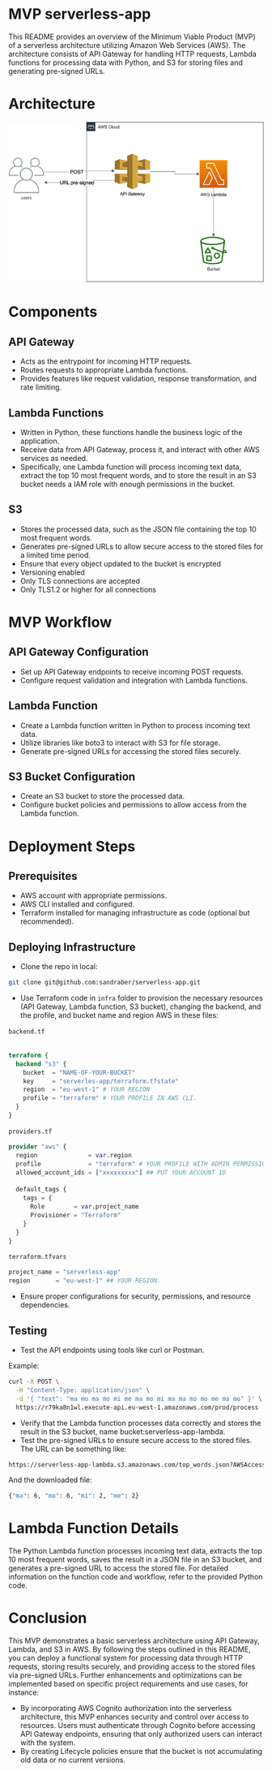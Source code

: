 # MVP serverless-app

This README provides an overview of the Minimum Viable Product (MVP) of a serverless architecture utilizing Amazon Web Services (AWS). The architecture consists of API Gateway for handling HTTP requests, Lambda functions for processing data with Python, and S3 for storing files and generating pre-signed URLs.

# Architecture

![arch](arch.drawio.png)

# Components

## API Gateway

- Acts as the entrypoint for incoming HTTP requests.
- Routes requests to appropriate Lambda functions.
- Provides features like request validation, response transformation, and rate limiting.

## Lambda Functions

- Written in Python, these functions handle the business logic of the application.
- Receive data from API Gateway, process it, and interact with other AWS services as needed.
- Specifically, one Lambda function will process incoming text data, extract the top 10 most frequent words, and to store the result in an S3 bucket needs a IAM role with enough permissions in the bucket.

## S3

- Stores the processed data, such as the JSON file containing the top 10 most frequent words.
- Generates pre-signed URLs to allow secure access to the stored files for a limited time period.
- Ensure that every object updated to the bucket is encrypted
- Versioning enabled
- Only TLS connections are accepted
- Only TLS1.2 or higher for all connections


# MVP Workflow

## API Gateway Configuration

- Set up API Gateway endpoints to receive incoming POST requests.
- Configure request validation and integration with Lambda functions.

## Lambda Function

- Create a Lambda function written in Python to process incoming text data.
- Utilize libraries like boto3 to interact with S3 for file storage.
- Generate pre-signed URLs for accessing the stored files securely.

## S3 Bucket Configuration

- Create an S3 bucket to store the processed data.
- Configure bucket policies and permissions to allow access from the Lambda function.

# Deployment Steps

## Prerequisites

- AWS account with appropriate permissions.
- AWS CLI installed and configured.
- Terraform installed for managing infrastructure as code (optional but recommended).

## Deploying Infrastructure

- Clone the repo in local:

```bash
git clone git@github.com:sandraber/serverless-app.git
```

- Use Terraform code in `infra` folder to provision the necessary resources (API Gateway, Lambda function, S3 bucket), changing the backend, and the profile, and bucket name and region AWS in these files:

 `backend.tf`
```terraform

terraform {
  backend "s3" {
    bucket  = "NAME-OF-YOUR-BUCKET"
    key     = "serverles-app/terraform.tfstate"
    region  = "eu-west-1" # YOUR REGION
    profile = "terraform" # YOUR PROFILE IN AWS CLI.
  }
}
```
 `providers.tf`
```terraform
provider "aws" {
  region              = var.region
  profile             = "terraform" # YOUR PROFILE WITH ADMIN PERMISSIONS IN AWS.
  allowed_account_ids = ["xxxxxxxxx"] ## PUT YOUR ACCOUNT ID

  default_tags {
    tags = {
      Role        = var.project_name
      Provisioner = "Terraform"
    }
  }
}
```
 `terraform.tfvars`
```terraform
project_name = "serverless-app"
region       = "eu-west-1" ## YOUR REGION.
```
- Ensure proper configurations for security, permissions, and resource dependencies.

## Testing

- Test the API endpoints using tools like curl or Postman.

 Example:
```bash
curl -X POST \
  -H "Content-Type: application/json" \
  -d '{ "text": "ma mo ma mo mi me ma mo mi ma ma mo mo me ma mo" }' \
  https://r79ka8n1wl.execute-api.eu-west-1.amazonaws.com/prod/process
```
- Verify that the Lambda function processes data correctly and stores the result in the S3 bucket, name bucket:serverless-app-lambda.
- Test the pre-signed URLs to ensure secure access to the stored files. The URL can be something like:

```bash
https://serverless-app-lambda.s3.amazonaws.com/top_words.json?AWSAccessKeyId=ASIA47CRYLUTTJZRIS3N&Signature=hCGDR08L3evcyn7fQfRJr3QlDsI%3D&x-amz-security-token=IQoJb3JpZ2luX2VjEMf%2F%2F%2F%2F%2F%2F%2F%2F%2F%2FwEaCWV1LXdlc3QtMSJGMEQCIG%2FwRwMYmTqloh%2BI3MGPz3bejkmhGols%2BHynhsacesPoAiBq%2BtN7SbATh%2B4g42JcbHyMvrSsoJgUgP6UhPYuSK%2BA6irsAghgEAAaDDg5MTM3NzE3OTk0MyIMMFXHSBg0zYxO1EvUKskCQ8jNy00aJAxmdmwOWIcLDa80SF5x5xZAU1q%2FeCsim9u49yv8vqSyJd5ev9Nb3ihKMQdb1iOJJvqAyK71ldUnfVBcCj%2F2N3UzyNlVT6x61l7G1xxrTB7agi1dASnrhYQtJ%2FsBo%2BIeWMlVXmycunlV%2BNRucrWt%2FCvHJyENzwULxs1K%2BWyF2m4AmhuWNbY34FLpLN2c6BZY0Xrc0%2B3jS3SRcMUIKUdqLt%2F%2Fns2FarV3kb5rFygYApWkgStr26t2nfqsfCXvDvG%2B7sF63zrrEUyNfzOmVGU8vedDX9kmF8ZlRHN9SIMEt1kCQDiElaCioVArBfxTZYJnajyl9CCd5U6661sOi0a9EUSnVpaABJ1GMQmG28HwYbtZLm0HiOD%2Fkbi5RRMQrvYzl%2Fl9aJGnUXigA4aUOpHHrBaD%2Fv3suzXGYey8%2FCJJCOan6GIw0cehswY6nwEcT8Y0YggQqFRkQjnwN9Po76jGvok7WrRbSxJhxUFzfwp4RKVhucBxETXxnS3KbDW5%2BW7ZJJXi03l1dd8ex0oGgdU7N%2F9DDR4IonVfiyJCs0dPaOlRlmRpxNpLQ1U94oPH73R21tLMKZPIxTBzDRB69MHwy7O5robrffjk7bF5GMvubpODQ4DVl213RedQ48YPClnm3r4a0Pjl%2BwEVnQ0%3D&Expires=1718121146
```

And the downloaded file:

```bash
{"ma": 6, "mo": 6, "mi": 2, "me": 2}
```

# Lambda Function Details
The Python Lambda function processes incoming text data, extracts the top 10 most frequent words, saves the result in a JSON file in an S3 bucket, and generates a pre-signed URL to access the stored file. For detailed information on the function code and workflow, refer to the provided Python code.

# Conclusion
This MVP demonstrates a basic serverless architecture using API Gateway, Lambda, and S3 in AWS. By following the steps outlined in this README, you can deploy a functional system for processing data through HTTP requests, storing results securely, and providing access to the stored files via pre-signed URLs. Further enhancements and optimizations can be implemented based on specific project requirements and use cases, for instance:
 
- By incorporating AWS Cognito authorization into the serverless architecture, this MVP enhances security and control over access to resources. Users must authenticate through Cognito before accessing API Gateway endpoints, ensuring that only authorized users can interact with the system.
- By creating Lifecycle policies ensure that the bucket is not accumulating old data or no current versions.
